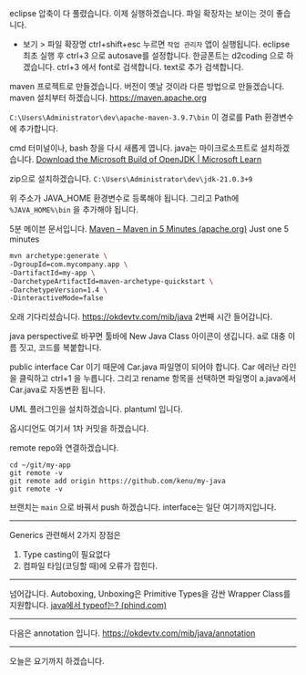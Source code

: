 eclipse 압축이 다 풀렸습니다.
이제 실행하겠습니다.
파일 확장자는 보이는 것이 좋습니다.
- 보기 > 파일 확장명
ctrl+shift+esc 누르면 `작업 관리자` 앱이 실행됩니다.
eclipse 최초 실행 후 ctrl+3 으로 autosave를 설정합니다.
한글폰트는 d2coding 으로 하겠습니다.
ctrl+3 에서 font로 검색합니다.
text로 추가 검색합니다.


maven 프로젝트로 만들겠습니다.
버전이 옛날 것이라 다른 방법으로 만들겠습니다.
maven 설치부터 하겠습니다.
https://maven.apache.org


`C:\Users\Administrator\dev\apache-maven-3.9.7\bin`
이 경로를 Path 환경변수에 추가합니다.

cmd 터미널이나, bash 창을 다시 새롭게 엽니다.
java는 마이크로소프트로 설치하겠습니다.
[Download the Microsoft Build of OpenJDK | Microsoft Learn](https://learn.microsoft.com/en-us/java/openjdk/download#openjdk-21)

zip으로 설치하겠습니다.
`C:\Users\Administrator\dev\jdk-21.0.3+9`

위 주소가 JAVA_HOME 환경변수로 등록해야 됩니다.
그리고 Path에 `%JAVA_HOME%\bin` 을 추가해야 됩니다.

5분 메이븐 문서입니다.
[Maven – Maven in 5 Minutes (apache.org)](https://maven.apache.org/guides/getting-started/maven-in-five-minutes.html)
Just one 5 minutes

```sh
mvn archetype:generate \
-DgroupId=com.mycompany.app \
-DartifactId=my-app \
-DarchetypeArtifactId=maven-archetype-quickstart \
-DarchetypeVersion=1.4 \
-DinteractiveMode=false

```

오래 기다리셨습니다.
https://okdevtv.com/mib/java 2번째 시간 들어갑니다.

java perspective로 바꾸면 툴바에 New Java Class 아이콘이 생깁니다.
a로 대충 이름 짓고, 코드를 복붙합니다.

public interface Car 이기 때문에 Car.java 파일명이 되어야 합니다.
Car 에러난 라인을 클릭하고 ctrl+1 을 누릅니다. 그리고 rename 항목을 선택하면 파일명이 a.java에서 Car.java로 자동변환 됩니다.

UML 플러그인을 설치하겠습니다.
plantuml 입니다.


옵시디언도 여기서 1차 커밋을 하겠습니다.

remote repo와 연결하겠습니다.
```
cd ~/git/my-app
git remote -v
git remote add origin https://github.com/kenu/my-java
git remote -v
```

브랜치는 `main` 으로 바꿔서 push 하겠습니다.
interface는 일단 여기까지입니다.

---

Generics 관련해서 2가지 장점은
1. Type casting이 필요없다
2. 컴파일 타임(코딩할 때)에 오류가 잡힌다.

---
넘어갑니다.
Autoboxing, Unboxing은 Primitive Types을 감싼 Wrapper Class를 지원합니다.
[java에서 typeof는? (phind.com)](https://www.phind.com/search?cache=ndzsam758wfoft0r5seiivsa)

---
다음은 annotation 입니다.
https://okdevtv.com/mib/java/annotation

---
오늘은 요기까지 하겠습니다.
